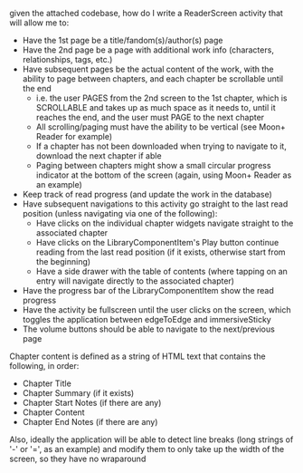 given the attached codebase, how do I write a ReaderScreen activity that will allow me to:

-   Have the 1st page be a title/fandom(s)/author(s) page
-   Have the 2nd page be a page with additional work info (characters, relationships, tags, etc.)
-   Have subsequent pages be the actual content of the work, with the ability to page between chapters, and each chapter be scrollable until the end
    -   i.e. the user PAGES from the 2nd screen to the 1st chapter, which is SCROLLABLE and takes up as much space as it needs to, until it reaches the end, and the user must PAGE to the next chapter
    -   All scrolling/paging must have the ability to be vertical (see Moon+ Reader for example)
    -   If a chapter has not been downloaded when trying to navigate to it, download the next chapter if able
    -   Paging between chapters might show a small circular progress indicator at the bottom of the screen (again, using Moon+ Reader as an example)
-   Keep track of read progress (and update the work in the database)
-   Have subsequent navigations to this activity go straight to the last read position (unless navigating via one of the following):
    -   Have clicks on the individual chapter widgets navigate straight to the associated chapter
    -   Have clicks on the LibraryComponentItem's Play button continue reading from the last read position (if it exists, otherwise start from the beginning)
    -   Have a side drawer with the table of contents (where tapping on an entry will navigate directly to the associated chapter)
-   Have the progress bar of the LibraryComponentItem show the read progress
-   Have the activity be fullscreen until the user clicks on the screen, which toggles the application between edgeToEdge and immersiveSticky
-   The volume buttons should be able to navigate to the next/previous page

Chapter content is defined as a string of HTML text that contains the following, in order:

-   Chapter Title
-   Chapter Summary (if it exists)
-   Chapter Start Notes (if there are any)
-   Chapter Content
-   Chapter End Notes (if there are any)

Also, ideally the application will be able to detect line breaks (long strings of '-' or '=', as an example) and modify them to only take up the width of the screen, so they have no wraparound
